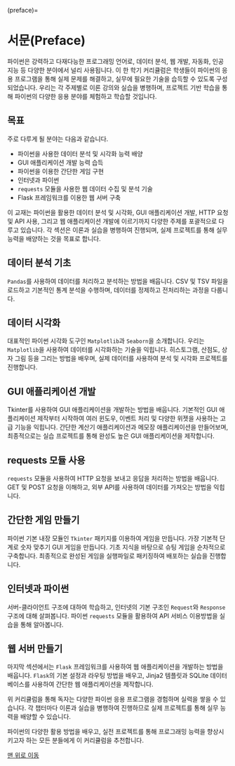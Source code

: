 
(preface)=
# 서문(Preface)

파이썬은 강력하고 다재다능한 프로그래밍 언어로, 데이터 분석, 웹 개발, 자동화, 인공지능 등 다양한 분야에서 널리 사용됩니다. 이 한 학기 커리큘럼은 학생들이 파이썬의 응용 프로그램을 통해 실제 문제를 해결하고, 실무에 필요한 기술을 습득할 수 있도록 구성되었습니다. 우리는 각 주제별로 이론 강의와 실습을 병행하며, 프로젝트 기반 학습을 통해 파이썬의 다양한 응용 분야를 체험하고 학습할 것입니다.

## 목표

주로 다루게 될 분야는 다음과 같습니다.

- 파이썬을 사용한 데이터 분석 및 시각화 능력 배양
- GUI 애플리케이션 개발 능력 습득
- 파이썬을 이용한 간단한 게임 구현
- 인터넷과 파이썬
- `requests` 모듈을 사용한 웹 데이터 수집 및 분석 기술
- Flask 프레임워크를 이용한 웹 서버 구축


이 교재는 파이썬을 활용한 데이터 분석 및 시각화, GUI 애플리케이션 개발, HTTP 요청 및 API 사용, 그리고 웹 애플리케이션 개발에 이르기까지 다양한 주제를 포괄적으로 다루고 있습니다. 각 섹션은 이론과 실습을 병행하여 진행되며, 실제 프로젝트를 통해 실무 능력을 배양하는 것을 목표로 합니다.

## 데이터 분석 기초

`Pandas`를 사용하여 데이터를 처리하고 분석하는 방법을 배웁니다. CSV 및 TSV 파일을 로드하고 기본적인 통계 분석을 수행하며, 데이터를 정제하고 전처리하는 과정을 다룹니다.

## 데이터 시각화

대표적인 파이썬 시각화 도구인 `Matplotlib`과 `Seaborn`을 소개합니다. 우리는 `Matplotlib`을 사용하여 데이터를 시각화하는 기술을 익힙니다. 히스토그램, 산점도, 상자 그림 등을 그리는 방법을 배우며, 실제 데이터를 사용하여 분석 및 시각화 프로젝트를 진행합니다.

## GUI 애플리케이션 개발

Tkinter를 사용하여 GUI 애플리케이션을 개발하는 방법을 배웁니다. 기본적인 GUI 애플리케이션 제작부터 시작하여 여러 윈도우, 이벤트 처리 및 다양한 위젯을 사용하는 고급 기능을 익힙니다. 간단한 계산기 애플리케이션과 메모장 애플리케이션을 만들어보며, 최종적으로는 실습 프로젝트를 통해 완성도 높은 GUI 애플리케이션을 제작합니다.

## requests 모듈 사용

`requests` 모듈을 사용하여 HTTP 요청을 보내고 응답을 처리하는 방법을 배웁니다. GET 및 POST 요청을 이해하고, 외부 API를 사용하여 데이터를 가져오는 방법을 익힙니다.

## 간단한 게임 만들기

파이썬 기본 내장 모듈인 `Tkinter` 패키지를 이용하여 게임을 만듭니다. 가장 기본적 단계로 숫자 맞추기 GUI 게임을 만듭니다. 기초 지식을 바탕으로 슈팅 게임을 순차적으로 구축합니다. 최종적으로 완성된 게임을 실행파일로 패키징하여 배포하는 실습을 진행합니다.

## 인터넷과 파이썬

서버-클라이언트 구조에 대하여 학습하고, 인터넷의 기본 구조인 `Request`와 `Response` 구조에 대해 살펴봅니다. 파이썬 `requests` 모듈을 활용하여 API 서비스 이용방법을 실습을 통해 알아봅니다.

## 웹 서버 만들기

마지막 섹션에서는 `Flask` 프레임워크를 사용하여 웹 애플리케이션을 개발하는 방법을 배웁니다. `Flask`의 기본 설정과 라우팅 방법을 배우고, Jinja2 템플릿과 SQLite 데이터베이스를 사용하여 간단한 웹 애플리케이션을 제작합니다.

위 커리큘럼을 통해 독자는 다양한 파이썬 응용 프로그램을 경험하며 실력을 쌓을 수 있습니다. 각 챕터마다 이론과 실습을 병행하여 진행하므로 실제 프로젝트를 통해 실무 능력을 배양할 수 있습니다.

파이썬의 다양한 활용 방법을 배우고, 실전 프로젝트를 통해 프로그래밍 능력을 향상시키고자 하는 모든 분들에게 이 커리큘럼을 추천합니다.

[맨 위로 이동](preface)

